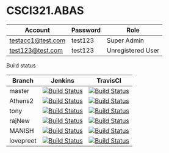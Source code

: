 # CSCI321.ABAS
Account | Password | Role
------- | -------- | -------
testacc1@test.com | test123 | Super Admin
test123@test.com | test123 | Unregistered User


Build status  

Branch | Jenkins | TravisCI   
------ | ------- | --------   
master | [![Build Status](http://jenkins.tonylao.com/buildStatus/icon?job=CSCI321.ABAS.master)](http://jenkins.tonylao.com/job/CSCI321.ABAS.master) | [![Build Status](https://travis-ci.com/TonyRL/CSCI321.ABAS.svg?token=2gExg64SpwfQ5t8h2R86&branch=master)](https://travis-ci.com/TonyRL/CSCI321.ABAS)  
Athens2 | [![Build Status](http://jenkins.tonylao.com/buildStatus/icon?job=CSCI321.ABAS.Athens2)](http://jenkins.tonylao.com/job/CSCI321.ABAS.Athens2) | [![Build Status](https://travis-ci.com/TonyRL/CSCI321.ABAS.svg?token=2gExg64SpwfQ5t8h2R86&branch=Athens2)](https://travis-ci.com/TonyRL/CSCI321.ABAS)
tony   | [![Build Status](http://jenkins.tonylao.com/buildStatus/icon?job=CSCI321.ABAS.tony)](http://jenkins.tonylao.com/job/CSCI321.ABAS.tony) | [![Build Status](https://travis-ci.com/TonyRL/CSCI321.ABAS.svg?token=2gExg64SpwfQ5t8h2R86&branch=tony)](https://travis-ci.com/TonyRL/CSCI321.ABAS)
rajNew   | [![Build Status](http://jenkins.tonylao.com/buildStatus/icon?job=CSCI321.ABAS.rajNew)](http://jenkins.tonylao.com/job/CSCI321.ABAS.rajNew) | [![Build Status](https://travis-ci.com/TonyRL/CSCI321.ABAS.svg?token=2gExg64SpwfQ5t8h2R86&branch=rajNew)](https://travis-ci.com/TonyRL/CSCI321.ABAS)
MANISH | [![Build Status](http://jenkins.tonylao.com/buildStatus/icon?job=CSCI321.ABAS.MANISH)](http://jenkins.tonylao.com/job/CSCI321.ABAS.MANISH) | [![Build Status](https://travis-ci.com/TonyRL/CSCI321.ABAS.svg?token=2gExg64SpwfQ5t8h2R86&branch=MANISH)](https://travis-ci.com/TonyRL/CSCI321.ABAS)
lovepreet | [![Build Status](http://jenkins.tonylao.com/buildStatus/icon?job=CSCI321.ABAS.lovepreet)](http://jenkins.tonylao.com/job/CSCI321.ABAS.lovepreet) | [![Build Status](https://travis-ci.com/TonyRL/CSCI321.ABAS.svg?token=2gExg64SpwfQ5t8h2R86&branch=lovepreet)](https://travis-ci.com/TonyRL/CSCI321.ABAS)
